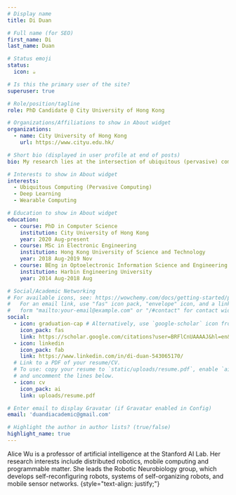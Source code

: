 ```yaml
---
# Display name
title: Di Duan

# Full name (for SEO)
first_name: Di
last_name: Duan

# Status emoji
status:
  icon: ☕️

# Is this the primary user of the site?
superuser: true

# Role/position/tagline
role: PhD Candidate @ City University of Hong Kong

# Organizations/Affiliations to show in About widget
organizations:
  - name: City University of Hong Kong
    url: https://www.cityu.edu.hk/

# Short bio (displayed in user profile at end of posts)
bio: My research lies at the intersection of ubiquitous (pervasive) computing and deep learning — with a special focus on wearable computing.

# Interests to show in About widget
interests:
  - Ubiquitous Computing (Pervasive Computing)
  - Deep Learning
  - Wearable Computing

# Education to show in About widget
education:
  - course: PhD in Computer Science
    institution: City University of Hong Kong
    year: 2020 Aug-present
  - course: MSc in Electronic Engineering
    institution: Hong Kong University of Science and Technology
    year: 2018 Aug-2019 Nov
  - course: BEng in Optoelectronic Information Science and Engineering
    institution: Harbin Engineering University
    year: 2014 Aug-2018 Aug

# Social/Academic Networking
# For available icons, see: https://wowchemy.com/docs/getting-started/page-builder/#icons
#   For an email link, use "fas" icon pack, "envelope" icon, and a link in the
#   form "mailto:your-email@example.com" or "/#contact" for contact widget.
social:
  - icon: graduation-cap # Alternatively, use `google-scholar` icon from `ai` icon pack
    icon_pack: fas
    link: https://scholar.google.com/citations?user=BRFlCnUAAAAJ&hl=en&oi=ao
  - icon: linkedin
    icon_pack: fab
    link: https://www.linkedin.com/in/di-duan-543065170/
  # Link to a PDF of your resume/CV.
  # To use: copy your resume to `static/uploads/resume.pdf`, enable `ai` icons in `params.yaml`,
  # and uncomment the lines below.
  - icon: cv
    icon_pack: ai
    link: uploads/resume.pdf

# Enter email to display Gravatar (if Gravatar enabled in Config)
email: 'duandiacademic@gmail.com'

# Highlight the author in author lists? (true/false)
highlight_name: true
---
```


Alice Wu is a professor of artificial intelligence at the Stanford AI Lab. Her research interests include distributed robotics, mobile computing and programmable matter. She leads the Robotic Neurobiology group, which develops self-reconfiguring robots, systems of self-organizing robots, and mobile sensor networks.
{style="text-align: justify;"}
